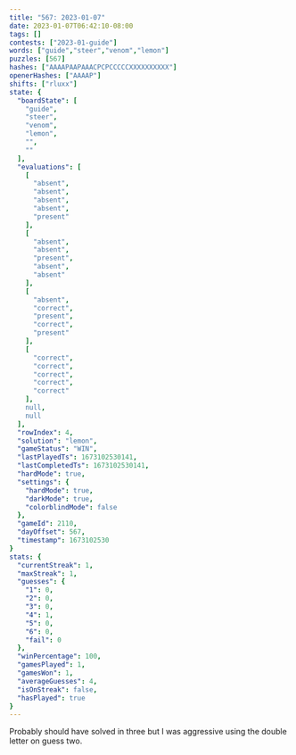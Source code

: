 ```yaml
---
title: "567: 2023-01-07"
date: 2023-01-07T06:42:10-08:00
tags: []
contests: ["2023-01-guide"]
words: ["guide","steer","venom","lemon"]
puzzles: [567]
hashes: ["AAAAPAAPAAACPCPCCCCCXXXXXXXXXX"]
openerHashes: ["AAAAP"]
shifts: ["rluxx"]
state: {
  "boardState": [
    "guide",
    "steer",
    "venom",
    "lemon",
    "",
    ""
  ],
  "evaluations": [
    [
      "absent",
      "absent",
      "absent",
      "absent",
      "present"
    ],
    [
      "absent",
      "absent",
      "present",
      "absent",
      "absent"
    ],
    [
      "absent",
      "correct",
      "present",
      "correct",
      "present"
    ],
    [
      "correct",
      "correct",
      "correct",
      "correct",
      "correct"
    ],
    null,
    null
  ],
  "rowIndex": 4,
  "solution": "lemon",
  "gameStatus": "WIN",
  "lastPlayedTs": 1673102530141,
  "lastCompletedTs": 1673102530141,
  "hardMode": true,
  "settings": {
    "hardMode": true,
    "darkMode": true,
    "colorblindMode": false
  },
  "gameId": 2110,
  "dayOffset": 567,
  "timestamp": 1673102530
}
stats: {
  "currentStreak": 1,
  "maxStreak": 1,
  "guesses": {
    "1": 0,
    "2": 0,
    "3": 0,
    "4": 1,
    "5": 0,
    "6": 0,
    "fail": 0
  },
  "winPercentage": 100,
  "gamesPlayed": 1,
  "gamesWon": 1,
  "averageGuesses": 4,
  "isOnStreak": false,
  "hasPlayed": true
}
---
```

<!-- more -->
Probably should have solved in three but I was aggressive using the double letter on guess two. 
